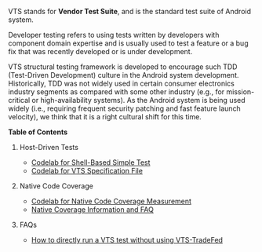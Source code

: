 VTS stands for __Vendor Test Suite__, and is the standard test suite of Android system.

Developer testing refers to using tests written by developers with component
domain expertise and is usually used to test a feature or a bug fix that was
recently developed or is under development.

VTS structural testing framework is developed to encourage such TDD
(Test-Driven Development) culture in the Android system development.
Historically, TDD was not widely used in certain consumer electronics industry segments
as compared with some other industry (e.g., for mission-critical or high-availability systems).
As the Android system is being used widely (i.e., requiring frequent security
patching and fast feature launch velocity), we think that it is a right cultural shift for this time.

__Table of Contents__

1.  Host-Driven Tests
    * [Codelab for Shell-Based Simple Test](codelab_host_driven_test.md)
    * [Codelab for VTS Specification File](codelab_vts_spec.md)

2.  Native Code Coverage
    * [Codelab for Native Code Coverage Measurement](codelab_native_code_coverage.md)
    * [Native Coverage Information and FAQ](native_coverage_faq.md)

3. FAQs
    * [How to directly run a VTS test without using VTS-TradeFed](run_vts_directly.md)